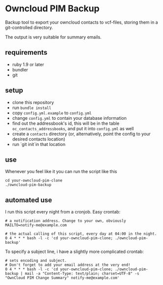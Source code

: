 # Owncloud PIM Backup

Backup tool to export your owncloud contacts to vcf-files, storing them in a git-controlled directory.

The output is very suitable for summary emails.

## requirements

* ruby 1.9 or later
* bundler
* git

## setup

* clone this repository
* run `bundle install`
* copy `config.yml.example` to `config.yml`
* change `config.yml` to contain your database information
* find out the addressbook's id, this will be in the table `oc_contacts_addressbooks`, and put it into `config.yml` as well
* create a `contacts` directory (or, alternatively, point the config to your desired contacts location)
* run `git init´in that location

## use

Whenever you feel like it you can run the script like this

    cd your-owncloud-pim-clone
    ./owncloud-pim-backup

## automated use

I run this script every night from a cronjob. Easy crontab:

    # a notification address. Change to your own, obviously
    MAILTO=notify-me@example.com
    
    # the actual calling of this script, every day at 04:00 in the night.
    0 4 * * * bash -l -c 'cd your-owncloud-pim-clone; ./owncloud-pim-backup'

To specify a subject line, i have a slightly more complicated crontab:

    # sets encoding and subject.
    # Don't forget to add your email address at the very end!
    0 4 * * * bash -l -c 'cd your-owncloud-pim-clone; ./owncloud-pim-backup | mail -a "Content-Type: text/plain; charset=UTF-8" -s "OwnCloud PIM Change Summary" notify-me@example.com'

